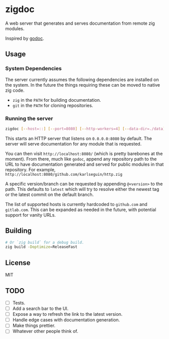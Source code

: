 # zigdoc

A web server that generates and serves documentation from remote zig modules.

Inspired by [godoc](https://pkg.go.dev/golang.org/x/tools/cmd/godoc).

## Usage

### System Dependencies

The server currently assumes the following dependencies are installed on the system.
In the future the things requiring these can be moved to native zig code.

- `zig` in the `PATH` for building documentation.
- `git` in the `PATH` for cloning repositories.

### Running the server

```sh
zigdoc [--host=::] [--port=8080] [--http-workers=4] [--data-dir=./data]
```

This starts an HTTP server that listens on `0.0.0.0:8080` by default.
The server will serve documentation for any module that is requested.

You can then visit `http://localhost:8080/` (which is pretty barebones at the moment).
From there, much like `godoc`, append any repository path to the URL to have documentation generated and served for public modules in that repository.
For example, `http://localhost:8080/github.com/karlseguin/http.zig`

A specific version/branch can be requested by appending `@<version>` to the path.
This defaults to `latest` which will try to resolve either the newest tag or the latest commit on the default branch.

The list of supported hosts is currently hardcoded to `github.com` and `gitlab.com`.
This can be expanded as needed in the future, with potential support for vanity URLs.

## Building

```sh
# Or `zig build` for a debug build.
zig build -Doptimize=ReleaseFast
```

## License

MIT

## TODO

- [ ] Tests.
- [ ] Add a search bar to the UI.
- [ ] Expose a way to refresh the link to the latest version.
- [ ] Handle edge cases with documentation generation.
- [ ] Make things prettier.
- [ ] Whatever other people think of.
